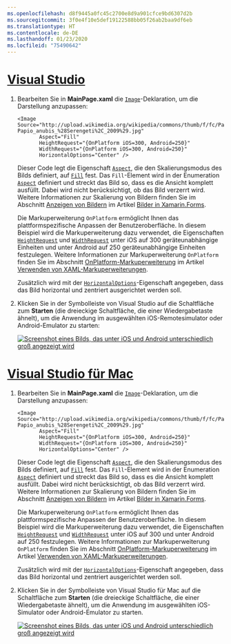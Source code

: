```yaml
---
ms.openlocfilehash: d8f9445a0fc45c2700e8d9a901cfce9bd6307d2b
ms.sourcegitcommit: 3f0e4f10e5def19122588bb05f26ab2baa9df6eb
ms.translationtype: HT
ms.contentlocale: de-DE
ms.lasthandoff: 01/23/2020
ms.locfileid: "75490642"
---
```

# <a name="visual-studiotabvswin"></a>[Visual Studio](#tab/vswin)

1. Bearbeiten Sie in **MainPage.xaml** die [`Image`](xref:Xamarin.Forms.Image)-Deklaration, um die Darstellung anzupassen:

    ```xaml
    <Image Source="http://upload.wikimedia.org/wikipedia/commons/thumb/f/fc/Papio_anubis_%28Serengeti%2C_2009%29.jpg/200px-Papio_anubis_%28Serengeti%2C_2009%29.jpg"
           Aspect="Fill"
           HeightRequest="{OnPlatform iOS=300, Android=250}"
           WidthRequest="{OnPlatform iOS=300, Android=250}"
           HorizontalOptions="Center" />
    ```

    Dieser Code legt die Eigenschaft [`Aspect`](xref:Xamarin.Forms.Image.Aspect), die den Skalierungsmodus des Bilds definiert, auf [`Fill`](xref:Xamarin.Forms.Aspect.Fill) fest. Das `Fill`-Element wird in der Enumeration [`Aspect`](xref:Xamarin.Forms.Aspect) definiert und streckt das Bild so, dass es die Ansicht komplett ausfüllt. Dabei wird nicht berücksichtigt, ob das Bild verzerrt wird. Weitere Informationen zur Skalierung von Bildern finden Sie im Abschnitt [Anzeigen von Bildern](~/xamarin-forms/user-interface/images.md#display-images) im Artikel [Bilder in Xamarin.Forms](~/xamarin-forms/user-interface/images.md).

    Die Markuperweiterung `OnPlatform` ermöglicht Ihnen das plattformspezifische Anpassen der Benutzeroberfläche. In diesem Beispiel wird die Markuperweiterung dazu verwendet, die Eigenschaften [`HeightRequest`](xref:Xamarin.Forms.VisualElement.HeightRequest) und [`WidthRequest`](xref:Xamarin.Forms.VisualElement.WidthRequest) unter iOS auf 300 geräteunabhängige Einheiten und unter Android auf 250 geräteunabhängige Einheiten festzulegen. Weitere Informationen zur Markuperweiterung `OnPlatform` finden Sie im Abschnitt [OnPlatform-Markuperweiterung](~/xamarin-forms/xaml/markup-extensions/consuming.md#onplatform) im Artikel [Verwenden von XAML-Markuperweiterungen](~/xamarin-forms/xaml/markup-extensions/consuming.md).

    Zusätzlich wird mit der [`HorizontalOptions`](xref:Xamarin.Forms.View.HorizontalOptions)-Eigenschaft angegeben, dass das Bild horizontal und zentriert ausgerichtet werden soll.

1. Klicken Sie in der Symbolleiste von Visual Studio auf die Schaltfläche zum **Starten** (die dreieckige Schaltfläche, die einer Wiedergabetaste ähnelt), um die Anwendung im ausgewählten iOS-Remotesimulator oder Android-Emulator zu starten:

    [![Screenshot eines Bilds, das unter iOS und Android unterschiedlich groß angezeigt wird](../images/customize-appearance.png "Bildanpassung abhängig von der Plattform")](../images/customize-appearance-large.png#lightbox "Bildanpassung abhängig von der Plattform")

# <a name="visual-studio-for-mactabvsmac"></a>[Visual Studio für Mac](#tab/vsmac)

1. Bearbeiten Sie in **MainPage.xaml** die [`Image`](xref:Xamarin.Forms.Image)-Deklaration, um die Darstellung anzupassen:

    ```xaml
    <Image Source="http://upload.wikimedia.org/wikipedia/commons/thumb/f/fc/Papio_anubis_%28Serengeti%2C_2009%29.jpg/200px-Papio_anubis_%28Serengeti%2C_2009%29.jpg"
           Aspect="Fill"
           HeightRequest="{OnPlatform iOS=300, Android=250}"
           WidthRequest="{OnPlatform iOS=300, Android=250}"
           HorizontalOptions="Center" />
    ```

    Dieser Code legt die Eigenschaft [`Aspect`](xref:Xamarin.Forms.Image.Aspect), die den Skalierungsmodus des Bilds definiert, auf [`Fill`](xref:Xamarin.Forms.Aspect.Fill) fest. Das `Fill`-Element wird in der Enumeration [`Aspect`](xref:Xamarin.Forms.Aspect) definiert und streckt das Bild so, dass es die Ansicht komplett ausfüllt. Dabei wird nicht berücksichtigt, ob das Bild verzerrt wird. Weitere Informationen zur Skalierung von Bildern finden Sie im Abschnitt [Anzeigen von Bildern](~/xamarin-forms/user-interface/images.md#display-images) im Artikel [Bilder in Xamarin.Forms](~/xamarin-forms/user-interface/images.md).

    Die Markuperweiterung `OnPlatform` ermöglicht Ihnen das plattformspezifische Anpassen der Benutzeroberfläche. In diesem Beispiel wird die Markuperweiterung dazu verwendet, die Eigenschaften [`HeightRequest`](xref:Xamarin.Forms.VisualElement.HeightRequest) und [`WidthRequest`](xref:Xamarin.Forms.VisualElement.WidthRequest) unter iOS auf 300 und unter Android auf 250 festzulegen. Weitere Informationen zur Markuperweiterung `OnPlatform` finden Sie im Abschnitt [OnPlatform-Markuperweiterung](~/xamarin-forms/xaml/markup-extensions/consuming.md#onplatform) im Artikel [Verwenden von XAML-Markuperweiterungen](~/xamarin-forms/xaml/markup-extensions/consuming.md).

    Zusätzlich wird mit der [`HorizontalOptions`](xref:Xamarin.Forms.View.HorizontalOptions)-Eigenschaft angegeben, dass das Bild horizontal und zentriert ausgerichtet werden soll.

1. Klicken Sie in der Symbolleiste von Visual Studio für Mac auf die Schaltfläche zum **Starten** (die dreieckige Schaltfläche, die einer Wiedergabetaste ähnelt), um die Anwendung im ausgewählten iOS-Simulator oder Android-Emulator zu starten.

    [![Screenshot eines Bilds, das unter iOS und Android unterschiedlich groß angezeigt wird](../images/customize-appearance.png "Bildanpassung abhängig von der Plattform")](../images/customize-appearance-large.png#lightbox "Bildanpassung abhängig von der Plattform")
